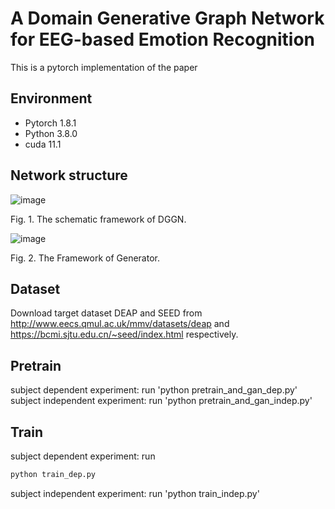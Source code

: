 # A Domain Generative Graph Network for EEG-based Emotion Recognition
This is a pytorch implementation of the paper

## Environment
- Pytorch 1.8.1
- Python 3.8.0
- cuda 11.1

## Network structure
![image](https://user-images.githubusercontent.com/68091618/215970027-1d16df5f-28c9-4f54-a8b0-07dd150de709.png)


Fig. 1.  The schematic framework of DGGN.

![image](https://user-images.githubusercontent.com/68091618/215970115-a7008ad7-aa4d-418d-a6c2-a36176e16252.png)


Fig. 2.  The Framework of Generator.

## Dataset
Download target dataset DEAP and SEED from http://www.eecs.qmul.ac.uk/mmv/datasets/deap and https://bcmi.sjtu.edu.cn/~seed/index.html respectively.

## Pretrain
subject dependent experiment: run 'python pretrain_and_gan_dep.py'
subject independent experiment: run 'python pretrain_and_gan_indep.py'

## Train
subject dependent experiment: run 
``` python
python train_dep.py
```
subject independent experiment: run 'python train_indep.py'
